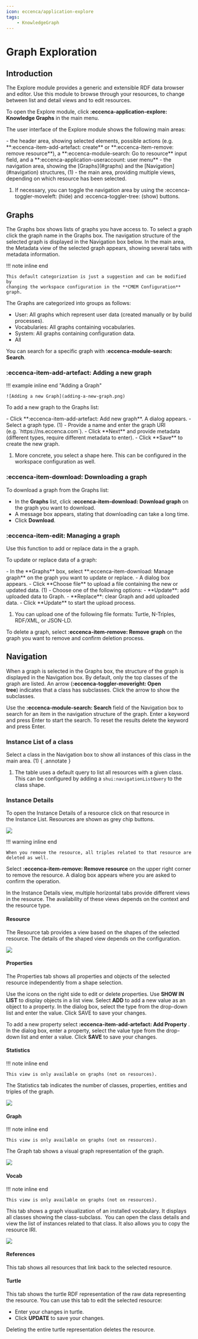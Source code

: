 ```yaml
---
icon: eccenca/application-explore
tags:
    - KnowledgeGraph
---
```

# Graph Exploration

## Introduction

The Explore module provides a generic and extensible RDF data browser and editor.
Use this module to browse through your resources, to change between list and detail views and to edit resources.

To open the Explore module, click **:eccenca-application-explore: Knowledge Graphs** in the main menu.

The user interface of the Explore module shows the following main areas:

<div class="annotate" markdown>
- the header area, showing selected elements, possible actions (e.g. **:eccenca-item-add-artefact: create** or **:eccenca-item-remove: remove resource**), a **:eccenca-module-search: Go to resource** input field, and a **:eccenca-application-useraccount: user menu**
- the navigation area, showing the [Graphs](#graphs) and the [Navigation](#navigation) structures, (1)
- the main area, providing multiple views, depending on which resource has been selected.
</div>

1.  If necessary, you can toggle the navigation area by using the
    :eccenca-toggler-moveleft: (hide) and :eccenca-toggler-tree: (show) buttons.

## Graphs

The Graphs box shows lists of graphs you have access to.
To select a graph click the graph name in the Graphs box.
The navigation structure of the selected graph is displayed in the Navigation box below.
In the main area, the Metadata view of the selected graph appears, showing several tabs with metadata information.

!!! note inline end

    This default categorization is just a suggestion and can be modified by
    changing the workspace configuration in the **CMEM Configuration** graph.

The Graphs are categorized into groups as follows:

-   User: All graphs which represent user data (created manually or by build processes). 
-   Vocabularies: All graphs containing vocabularies.
-   System: All graphs containing configuration data.
-   All

You can search for a specific graph with **:eccenca-module-search: Search**.

### :eccenca-item-add-artefact: Adding a new graph

!!! example inline end "Adding a Graph"

    ![Adding a new Graph](adding-a-new-graph.png)

To add a new graph to the Graphs list:

<div class="annotate" markdown>
- Click **:eccenca-item-add-artefact: Add new graph**. A dialog appears.
- Select a graph type. (1)
- Provide a name and enter the graph URI (e.g. `https://ns.eccenca.com`).
- Click **Next** and provide metadata (different types, require different metadata to enter).
- Click **Save** to create the new graph.
</div>

1.   More concrete, you select a shape here.
     This can be configured in the workspace configuration as well.

### :eccenca-item-download: Downloading a graph

To download a graph from the Graphs list:

- In the **Graphs** list, click **:eccenca-item-download: Download graph** on the graph you want to download.
- A message box appears, stating that downloading can take a long time.
- Click **Download**.

### :eccenca-item-edit: Managing a graph

Use this function to add or replace data in the a graph.

To update or replace data of a graph:

<div class="annotate" markdown>
- In the **Graphs** box, select **:eccenca-item-download: Manage graph** on the graph you want to update or replace.
- A dialog box appears.
- Click **Choose file** to upload a file containing the new or updated data. (1)
- Choose one of the following options:
  - **Update**: add uploaded data to Graph.
  - **Replace**: clear Graph and add uploaded data.
- Click **Update** to start the upload process.
</div>

1.   You can upload one of the following file formats: Turtle, N-Triples, RDF/XML, or JSON-LD.

To delete a graph, select **:eccenca-item-remove: Remove graph** on the graph you want to remove and confirm deletion process.

## Navigation

When a graph is selected in the Graphs box, the structure of the graph is displayed in the Navigation box.
By default, only the top classes of the graph are listed.
An arrow (**:eccenca-toggler-moveright: Open tree**) indicates that a class has subclasses.
Click the arrow to show the subclasses.

Use the **:eccenca-module-search: Search** field of the Navigation box to search for an item in the navigation structure of the graph.
Enter a keyword and press Enter to start the search.
To reset the results delete the keyword and press Enter.

### Instance List of a class

Select a class in the Navigation box to show all instances of this class in the main area. (1)
{ .annotate }

1.   The table uses a default query to list all resources with a given class.
     This can be configured by adding a `shui:navigationListQuery` to the class shape.

### Instance Details

To open the Instance Details of a resource click on that resource in the Instance List.
Resources are shown as grey chip buttons.

![](./instancedata.png)

!!! warning inline end

    When you remove the resource, all triples related to that resource are deleted as well.

Select **:eccenca-item-remove: Remove resource** on the upper right corner to remove the resource.
A dialog box appears where you are asked to confirm the operation.

In the Instance Details view, multiple horizontal tabs provide different views in the resource.
The availability of these views depends on the context and the resource type.

#### Resource

The Resource tab provides a view based on the shapes of the selected resource.
The details of the shaped view depends on the configuration.

![](./graphoverview.png)

#### Properties

The Properties tab shows all properties and objects of the selected resource independently from a shape selection.

Use the icons on the right side to edit or delete properties.
Use **SHOW IN LIST** to display objects in a list view.
Select **ADD** to add a new value as an object to a property.
In the dialog box, select the type from the drop-down list and enter the value. Click SAVE to save your changes.

To add a new property select **:eccenca-item-add-artefact: Add Property** .
In the dialog box, enter a property, select the value type from the drop-down list and enter a value.
Click **SAVE** to save your changes.

#### Statistics

!!! note inline end

    This view is only available on graphs (not on resources).

The Statistics tab indicates the number of classes, properties, entities and triples of the graph.

![](./statictics.png)


#### Graph

!!! note inline end

    This view is only available on graphs (not on resources).

The Graph tab shows a visual graph representation of the graph.

![](./graphvisulization.png)

#### Vocab

!!! note inline end

    This view is only available on graphs (not on resources).

This tab shows a graph visualization of an installed vocabulary.
It displays all classes showing the class-subclass.  You can open the class details and view the list of instances related to that class. It also allows you to copy the resource IRI.

![](./vocab.png)

#### References

This tab shows all resources that link back to the selected resource.

[](./Reference.png)

#### Turtle

This tab shows the turtle RDF representation of the raw data representing the resource.
You can use this tab to edit the selected resource:

- Enter your changes in turtle.
- Click **UPDATE** to save your changes.

Deleting the entire turtle representation deletes the resource.

